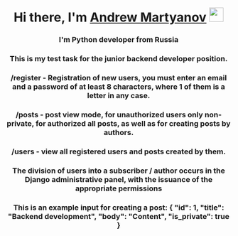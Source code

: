 <h1 align="center">Hi there, I'm <a href="https://vk.com/markusmorozov" target="_blank">Andrew Martyanov</a> 
<img src="https://github.com/blackcater/blackcater/raw/main/images/Hi.gif" height="32"/></h1>
<h3 align="center">I'm Python developer from Russia </h3>
<h3 align="center">This is my test task for the junior backend developer position.</h3>
<h3 align="center">/register - Registration of new users, you must enter an email and a password of at least 8 characters, where 1 of them is a letter in any case.</h3>
<h3 align="center">/posts - post view mode, for unauthorized users only non-private, for authorized all posts, as well as for creating posts by authors.</h3>
<h3 align="center">/users - view all registered users and posts created by them.</h3>
<h3 align="center">
The division of users into a subscriber / author occurs in the Django administrative panel, with the issuance of the appropriate permissions</h3>
<h3 align="center">This is an example input for creating a post:         {
            "id": 1,
            "title": "Backend development",
            "body": "Content",
            "is_private": true
        }</h3>
